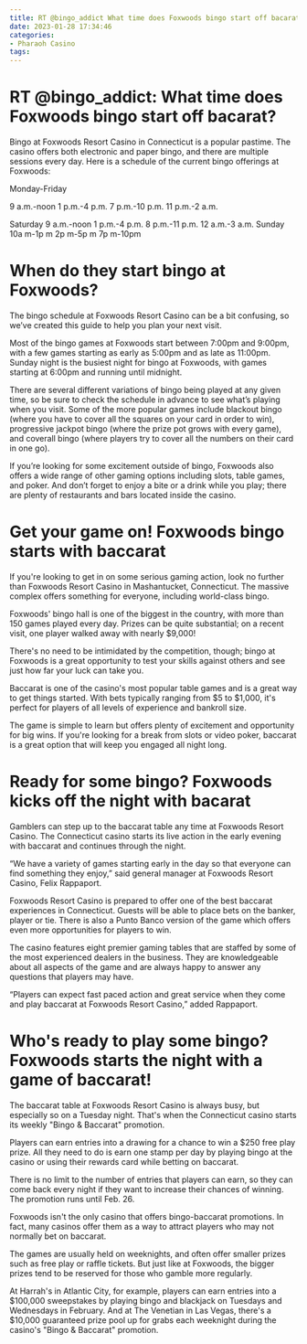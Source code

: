 ```yaml
---
title: RT @bingo_addict What time does Foxwoods bingo start off bacarat
date: 2023-01-28 17:34:46
categories:
- Pharaoh Casino
tags:
---
```



#  RT @bingo_addict: What time does Foxwoods bingo start off bacarat?


Bingo at Foxwoods Resort Casino in Connecticut is a popular pastime. The casino offers both electronic and paper bingo, and there are multiple sessions every day. Here is a schedule of the current bingo offerings at Foxwoods:

Monday-Friday

9 a.m.-noon
1 p.m.-4 p.m.
7 p.m.-10 p.m.
11 p.m.-2 a.m.

Saturday
9 a.m.-noon
1 p.m.-4 p.m.
8 p.m.-11 p.m.
12 a.m.-3 a.m.
Sunday
10a m-1p m 
2p m-5p m 
7p m-10pm

#  When do they start bingo at Foxwoods? 

The bingo schedule at Foxwoods Resort Casino can be a bit confusing, so we’ve created this guide to help you plan your next visit.

Most of the bingo games at Foxwoods start between 7:00pm and 9:00pm, with a few games starting as early as 5:00pm and as late as 11:00pm. Sunday night is the busiest night for bingo at Foxwoods, with games starting at 6:00pm and running until midnight.

There are several different variations of bingo being played at any given time, so be sure to check the schedule in advance to see what’s playing when you visit. Some of the more popular games include blackout bingo (where you have to cover all the squares on your card in order to win), progressive jackpot bingo (where the prize pot grows with every game), and coverall bingo (where players try to cover all the numbers on their card in one go).

If you’re looking for some excitement outside of bingo, Foxwoods also offers a wide range of other gaming options including slots, table games, and poker. And don’t forget to enjoy a bite or a drink while you play; there are plenty of restaurants and bars located inside the casino.

#  Get your game on! Foxwoods bingo starts with baccarat 

If you're looking to get in on some serious gaming action, look no further than Foxwoods Resort Casino in Mashantucket, Connecticut. The massive complex offers something for everyone, including world-class bingo.

Foxwoods' bingo hall is one of the biggest in the country, with more than 150 games played every day. Prizes can be quite substantial; on a recent visit, one player walked away with nearly $9,000!

There's no need to be intimidated by the competition, though; bingo at Foxwoods is a great opportunity to test your skills against others and see just how far your luck can take you.

Baccarat is one of the casino's most popular table games and is a great way to get things started. With bets typically ranging from $5 to $1,000, it's perfect for players of all levels of experience and bankroll size.

The game is simple to learn but offers plenty of excitement and opportunity for big wins. If you're looking for a break from slots or video poker, baccarat is a great option that will keep you engaged all night long.

#  Ready for some bingo? Foxwoods kicks off the night with bacarat 

Gamblers can step up to the baccarat table any time at Foxwoods Resort Casino. The Connecticut casino starts its live action in the early evening with baccarat and continues through the night.

“We have a variety of games starting early in the day so that everyone can find something they enjoy,” said general manager at Foxwoods Resort Casino, Felix Rappaport.

Foxwoods Resort Casino is prepared to offer one of the best baccarat experiences in Connecticut. Guests will be able to place bets on the banker, player or tie. There is also a Punto Banco version of the game which offers even more opportunities for players to win.

The casino features eight premier gaming tables that are staffed by some of the most experienced dealers in the business. They are knowledgeable about all aspects of the game and are always happy to answer any questions that players may have.

“Players can expect fast paced action and great service when they come and play baccarat at Foxwoods Resort Casino,” added Rappaport.

#  Who's ready to play some bingo? Foxwoods starts the night with a game of baccarat!

The baccarat table at Foxwoods Resort Casino is always busy, but especially so on a Tuesday night. That's when the Connecticut casino starts its weekly "Bingo & Baccarat" promotion.

Players can earn entries into a drawing for a chance to win a $250 free play prize. All they need to do is earn one stamp per day by playing bingo at the casino or using their rewards card while betting on baccarat.

There is no limit to the number of entries that players can earn, so they can come back every night if they want to increase their chances of winning. The promotion runs until Feb. 26.

Foxwoods isn't the only casino that offers bingo-baccarat promotions. In fact, many casinos offer them as a way to attract players who may not normally bet on baccarat.

The games are usually held on weeknights, and often offer smaller prizes such as free play or raffle tickets. But just like at Foxwoods, the bigger prizes tend to be reserved for those who gamble more regularly.

At Harrah's in Atlantic City, for example, players can earn entries into a $100,000 sweepstakes by playing bingo and blackjack on Tuesdays and Wednesdays in February. And at The Venetian in Las Vegas, there's a $10,000 guaranteed prize pool up for grabs each weeknight during the casino's "Bingo & Baccarat" promotion.